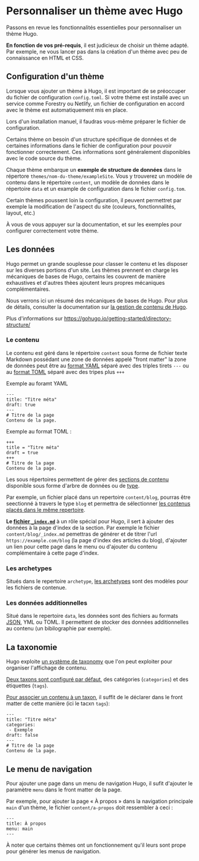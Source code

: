# Personnaliser un thème avec Hugo

Passons en revue les fonctionnalités essentielles pour personnaliser un thème Hugo.

**En fonction de vos pré-requis**, il est judicieux de choisir un thème adapté. Par exemple, ne vous lancer pas dans la création d'un thème avec peu de connaissance en HTML et CSS.

## Configuration d'un thème

Lorsque vous ajouter un thème à Hugo, il est important de se préoccuper du fichier de configuration `config.toml`. Si votre thème est installé avec un service comme Forestry ou Netlify, un fichier de configuration en accord avec le thème est automatiquement mis en place.

Lors d'un installation manuel, il faudras vous-même préparer le fichier de configuration. 

Certains thème on besoin d'un structure spécifique de données et de certaines informations dans le fichier de configuration pour pouvoir fonctionner correctement. Ces informations sont généralement disponibles avec le code source du thème.

Chaque thème embarque un **exemple de structure de données** dans le répertore `themes/nom-du-theme/exampleSite`. Vous y trouverez un modèle de contenu dans le répertoire `content`, un modèle de données dans le répertoire `data` et un example de configuration dans le fichier `config.tom`.

Certain thèmes poussent loin la configuration, il peuvent permettret par exemple la modification de l'aspect du site (couleurs, fonctionnalités, layout, etc.)

À vous de vous appuyer sur la documentation, et sur les exemples pour configurer correctement votre thème.

## Les données

Hugo permet un grande souplesse pour classer le contenu et les disposer sur les diverses portions d'un site. Les thèmes prennent en charge les mécaniques de bases de Hugo, certains les couvrent de manière exhaustives et d'autres thèes ajoutent leurs propres mécaniques complémentaires.

Nous verrons ici un résumé des mécaniques de bases de Hugo. Pour plus de détails, consulter la documentation sur [la gestion de contenu de Hugo](https://gohugo.io/categories/content-management).

Plus d'informations sur https://gohugo.io/getting-started/directory-structure/

### Le contenu
Le contenu est géré dans le répertoire `content` sous forme de fichier texte Markdown possédant une zone de données appelé "front matter" la zone de données peut être au [format YAML](https://fr.wikipedia.org/wiki/YAML) séparé avec des triples tirets `---` ou au [format TOML](https://fr.wikipedia.org/wiki/TOML) séparé avec des tripes plus `+++`

Exemple au foramt YAML

```
---
title: "Titre méta"
draft: true
---
# Titre de la page
Contenu de la page.
```

Exemple au format TOML :
```
+++
title = "Titre méta"
draft = true
+++
# Titre de la page
Contenu de la page.
```

Les sous répertoires permettent de gérer des [sections de contenu](https://gohugo.io/content-management/sections/) disponible sous forme d'arbre de données ou de [type](https://gohugo.io/content-management/types/). 

Par exemple, un fichier placé dans un repertoire `content/blog`, pourras être seectionné à travers le type `blog` et permettra de sélectionner [les contenus placés dans le même repertoire](https://gohugo.io/content-management/sections/#section-page-variables-and-methods).

**Le [fichier `_index.md`](https://gohugo.io/content-management/organization#index-pages-_indexmd)** à un rôle spécial pour Hugo, il sert à ajouter des données à la page d'index de la section. Par exemple le fichier `content/blog/_index.md` pemettras de générer et de titrer l'url `https://example.com/blog` (la page d'index des articles du blog), d'ajouter un lien pour cette page dans le menu ou d'ajouter du contenu complémentaire à cette page d'index.

### Les archetypes 
Situés dans le repertoire `archetype`, [les archetypes](https://gohugo.io/content-management/archetypes/) sont des modèles pour les fichiers de contenue.

### Les données additionnelles
Situé dans le repertoire `data`, les données sont des fichiers au formats [JSON](https://fr.wikipedia.org/wiki/JavaScript_Object_Notation), YML ou TOML. Il permettent de stocker des données additionnelles au contenu (un bibilographie par exemple).

## La taxonomie
Hugo exploite [un système de taxonomy](https://gohugo.io/content-management/taxonomies/) que l'on peut exploiter pour organiser l'affichage de contenu. 

[Deux taxons sont configuré par défaut](https://gohugo.io/content-management/taxonomies/#default-taxonomies), des catégories (`categories`) et des étiquettes (`tags`).

[Pour associer un contenu à un taxon](https://gohugo.io/content-management/taxonomies/#add-taxonomies-to-content), il suffit de le déclarer dans le front matter de cette manière (ici le tacxn `tags`): 

```
---
title: "Titre méta"
categories: 
 - Exemple
draft: false
---
# Titre de la page
Contenu de la page.
```

## Le menu de navigation
Pour ajouter une page dans un menu de navigation Hugo, il sufit d'ajouter le paramètre `menu` dans le front matter de la page.

Par exemple, pour ajouter la page « À propos » dans la navigation principale `main` d'un thème, le fichier `content/a-propos` doit ressembler à ceci :

```
---
title: À propos
menu: main
---
```

À noter que certains thèmes ont un fonctionnement qu'il leurs sont prope pour générer les menus de navigation.